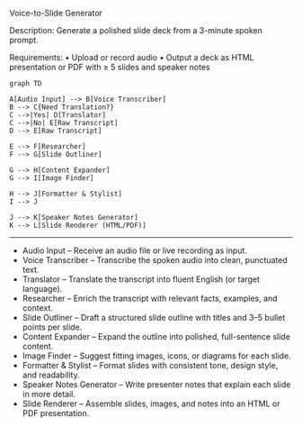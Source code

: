 
Voice-to-Slide Generator

  Description: Generate a polished slide deck from a 3-minute spoken prompt.

  Requirements:
  • Upload or record audio
  • Output a deck as HTML presentation or PDF with ≥ 5 slides and speaker notes


```mermaid
graph TD

A[Audio Input] --> B[Voice Transcriber]
B --> C{Need Translation?}
C -->|Yes| D[Translator]
C -->|No| E[Raw Transcript]
D --> E[Raw Transcript]

E --> F[Researcher]
F --> G[Slide Outliner]

G --> H[Content Expander]
G --> I[Image Finder]

H --> J[Formatter & Stylist]
I --> J

J --> K[Speaker Notes Generator]
K --> L[Slide Renderer (HTML/PDF)]
```

---

- Audio Input – Receive an audio file or live recording as input.
- Voice Transcriber – Transcribe the spoken audio into clean, punctuated text.
- Translator – Translate the transcript into fluent English (or target language).
- Researcher – Enrich the transcript with relevant facts, examples, and context.
- Slide Outliner – Draft a structured slide outline with titles and 3–5 bullet points per slide.
- Content Expander – Expand the outline into polished, full-sentence slide content.
- Image Finder – Suggest fitting images, icons, or diagrams for each slide.
- Formatter & Stylist – Format slides with consistent tone, design style, and readability.
- Speaker Notes Generator – Write presenter notes that explain each slide in more detail.
- Slide Renderer – Assemble slides, images, and notes into an HTML or PDF presentation.
